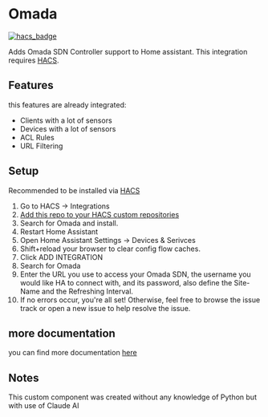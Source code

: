 # Omada

[![hacs_badge](https://img.shields.io/badge/HACS-Custom-41BDF5.svg)](https://github.com/hacs/integration)

Adds Omada SDN Controller support to Home assistant. This integration requires [HACS](https://hacs.xyz).

## Features

this features are already integrated:

- Clients with a lot of sensors
- Devices with a lot of sensors
- ACL Rules
- URL Filtering

## Setup

Recommended to be installed via [HACS](https://github.com/hacs/integration)

1. Go to HACS -> Integrations
2. [Add this repo to your HACS custom repositories](https://hacs.xyz/docs/faq/custom_repositories)
3. Search for Omada and install.
4. Restart Home Assistant
5. Open Home Assistant Settings -> Devices & Serivces
6. Shift+reload your browser to clear config flow caches.
7. Click ADD INTEGRATION
8. Search for Omada
9. Enter the URL you use to access your Omada SDN, the username you would like HA to connect with, and its password, also define the Site-Name and the Refreshing Interval.
10. If no errors occur, you're all set! Otherwise, feel free to browse the issue track or open a new issue to help resolve the issue.

## more documentation

you can find more documentation [here](doc/examples.md)

## Notes

This custom component was created without any knowledge of Python but with use of Claude AI

